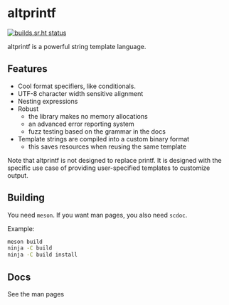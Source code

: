 # altprintf
[![builds.sr.ht status](https://builds.sr.ht/~lattis.svg?search=altprintf)](https://builds.sr.ht/~lattis?search=altprintf)

altprintf is a powerful string template language.

## Features

+ Cool format specifiers, like conditionals.
+ UTF-8 character width sensitive alignment
+ Nesting expressions
+ Robust
  - the library makes no memory allocations
  - an advanced error reporting system
  - fuzz testing based on the grammar in the docs
+ Template strings are compiled into a custom binary format
  - this saves resources when reusing the same template

Note that altprintf is not designed to replace printf.  It is designed with the
specific use case of providing user-specified templates to customize output.

## Building

You need `meson`.  If you want man pages, you also need `scdoc`.

Example:

```sh
meson build
ninja -C build
ninja -C build install
```

## Docs

See the man pages
